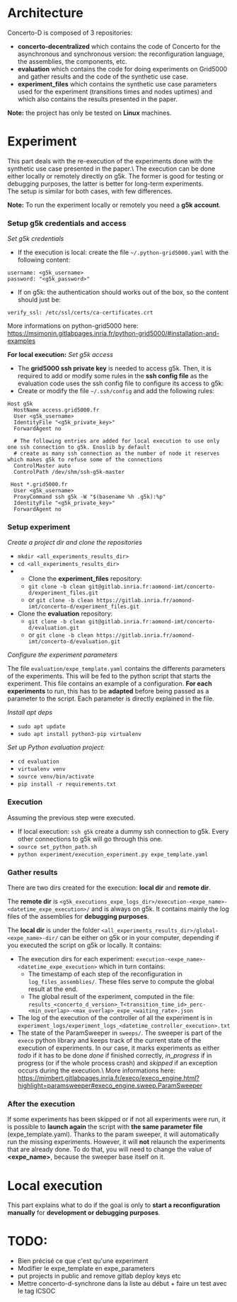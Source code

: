# Architecture
Concerto-D is composed of 3 repositories:
- **concerto-decentralized** which contains the code of Concerto for the asynchronous and synchronous version:
the reconfiguration language, the assemblies, the components, etc.
- **evaluation** which contains the code for doing experiments on Grid5000 and gather results 
and the code of the synthetic use case.
- **experiment_files** which contains the synthetic use case parameters used for the experiment 
(transitions times and nodes uptimes) and which also contains the results presented in the paper.

**Note:** the project has only be tested on **Linux** machines.

# Experiment
This part deals with the re-execution of the experiments done with the synthetic use case presented in the paper.\ 
The execution can be done either locally or remotely directly on g5k. The former is good for testing or debugging purposes,
the latter is better for long-term experiments.\
The setup is similar for both cases, with few differences. 

**Note:** To run the experiment locally or remotely you need a **g5k account**.

### Setup g5k credentials and access
*Set g5k credentials*
- If the execution is local: create the file ```~/.python-grid5000.yaml``` with the following content:
```
username: <g5k_username>
password: "<g5k_password>"
```
- If on g5k: the authentication should works out of the box, so the content should just be:
```
verify_ssl: /etc/ssl/certs/ca-certificates.crt
```
More informations on python-grid5000 here: https://msimonin.gitlabpages.inria.fr/python-grid5000/#installation-and-examples

**For local execution:** 
*Set g5k access*
- The **grid5000 ssh private key** is needed to access g5k. Then, it is required to add or modify some rules in the **ssh config 
file** as the evaluation code uses the ssh config file to configure its access to g5k:
- Create or modify the file ```~/.ssh/config``` and add the following rules:
```
Host g5k
  HostName access.grid5000.fr
  User <g5k_username>
  IdentityFile "<g5k_private_key>"
  ForwardAgent no
  
  # The following entries are added for local execution to use only one ssh connection to g5k. Enoslib by default
  # create as many ssh connection as the number of node it reserves which makes g5k to refuse some of the connections
  ControlMaster auto
  ControlPath /dev/shm/ssh-g5k-master

 Host *.grid5000.fr
  User <g5k_username>
  ProxyCommand ssh g5k -W "$(basename %h .g5k):%p"
  IdentityFile "<g5k_private_key>"
  ForwardAgent no
```

### Setup experiment
*Create a project dir and clone the repositories*
- ```mkdir <all_experiments_results_dir>```
- ```cd <all_experiments_results_dir>```
- - Clone the **experiment_files** repository:
  - ```git clone -b clean git@gitlab.inria.fr:aomond-imt/concerto-d/experiment_files.git```
  - or ````git clone -b clean https://gitlab.inria.fr/aomond-imt/concerto-d/experiment_files.git```` 
- Clone the **evaluation** repository: 
  - ```git clone -b clean git@gitlab.inria.fr:aomond-imt/concerto-d/evaluation.git```
  - or ````git clone -b clean https://gitlab.inria.fr/aomond-imt/concerto-d/evaluation.git````
  
*Configure the experiment parameters*

The file ```evaluation/expe_template.yaml``` contains the differents parameters of the experiments. This will be fed to the
python script that starts the experiment. This file contains an example of a configuration. **For each experiments** to run,
this has to be **adapted** before being passed as a parameter to the script.
Each parameter is directly explained in the file.

*Install apt deps*
- ```sudo apt update```
- ```sudo apt install python3-pip virtualenv```

*Set up Python evaluation project:*
- ```cd evaluation```
- ```virtualenv venv```
- ```source venv/bin/activate```
- ```pip install -r requirements.txt```

### Execution
Assuming the previous step were executed.
- If local execution: ```ssh g5k``` create a dummy ssh connection to g5k. Every other connections to g5k will go through this one.
- ```source set_python_path.sh```
- ```python experiment/execution_experiment.py expe_template.yaml```

### Gather results
There are two dirs created for the execution: **local dir** and **remote dir**.

The **remote dir** is ```<g5k_executions_expe_logs_dir>/execution-<expe_name>-<datetime_expe_execution>/``` and is always on g5k.
It contains mainly the log files of the assemblies for **debugging purposes**. 

The **local dir** is under the folder ```<all_experiments_results_dir>/global-<expe_name>-dir/``` can be either on g5k or in your computer,
depending if you executed the script on g5k or locally. It contains:
- The execution dirs for each experiment: ```execution-<expe_name>-<datetime_expe_execution>``` which in turn contains:
  - The timestamp of each step of the reconfiguration in ```log_files_assemblies/```. These
  files serve to compute the global result at the end.
  - The global result of the experiment, computed in the file: ```results_<concerto_d_version>_T<transition_time_id>_perc-<min_overlap>-<max_overlap>_expe_<waiting_rate>.json```
- The log of the execution of the controller of all the experiment is in ```experiment_logs/experiment_logs_<datetime_controller_execution>.txt```
- The state of the ParamSweeper in ````sweeps/````. The sweeper is part of the
```execo``` python library and keeps track of the current state of the execution of experiments. In our case, it marks experiments
as either *todo* if it has to be done *done* if finished correctly, *in_progress* if in progress (or if the whole process crash) and 
*skipped* if an exception occurs during the execution.\ 
More informations here: https://mimbert.gitlabpages.inria.fr/execo/execo_engine.html?highlight=paramsweeper#execo_engine.sweep.ParamSweeper

### After the execution
If some experiments has been skipped or if not all experiments were run, it is possible to **launch again** the script
with **the same parameter file** (expe_template.yaml). Thanks to the param sweeper, it will automatically run the missing
experiments. However, it will **not** relaunch the experiments that are already done. To do that, you will need to change the
value of **<expe_name>**, because the sweeper base itself on it.

# Local execution
This part explains what to do if the goal is only to **start a reconfiguration manually** for **development or debugging purposes**.




# TODO:
- Bien précisé ce que c'est qu'une experiment
- Modifier le expe_template en expe_parameters
- put projects in public and remove gitlab deploy keys etc
- Mettre concerto-d-synchrone dans la liste au début + faire un test avec le tag ICSOC